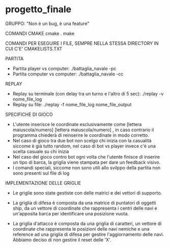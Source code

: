 # progetto_finale

GRUPPO: "Non è un bug, è una feature"

COMANDI CMAKE
cmake . 
make 

COMANDI PER ESEGUIRE I FILE, SEMPRE NELLA STESSA DIRECTORY IN CUI C'E' CMAKELISTS.TXT

PARTITA
- Partita player vs computer: ./battaglia_navale -pc 
- Partita computer vs computer: ./battaglia_navale -cc

REPLAY
- Replay su terminale (con delay tra un turno e l'altro di 5 sec): ./replay -v nome_file_log
- Replay su file: ./replay -f nome_file_log nome_file_output


SPECIFICHE DI GIOCO
- L'utente inserisce le coordinate esclusivamente come [lettera maiuscola/numero] [lettera maiuscola/numero] , in caso contrario il programma chiederà di reinserire le coordinate in modo corretto.
- Nel caso di gioco tra due bot non scelgo chi inizia con la casualità siccome è già tutto random, nel caso di bot vs player invece c'è una scelta casuale su chi inizia
- Nel caso del gioco contro bot ogni volta che l'utente finisce di inserire un tipo di barca, la griglia viene stampata per dare un feedback visivo.
- I comandi speciali, siccome non sono utili allo svilppo della partita non sono presenti sul file di log

 IMPLEMENTAZIONE DELLE GRIGLIE
 - Le griglie sono state gestiste con delle matrici e dei vettori di supporto. 

 - La griglia di difesa è composta da una matrice di puntatori di oggetti ship, da un vettore di coordinate che rappresenta i centri delle navi e un'apposita barca per identificare una posizione vuota. 

 - La griglia d'attacco è composta da una griglia di caratteri, un vettore di coordinate che rappresenta le posizioni delle navi nemiche e una reference ad una griglia di difesa per gestire l'aggiornamento delle navi. Abbiamo deciso di non gestire il reset delle 'X'. 
 

